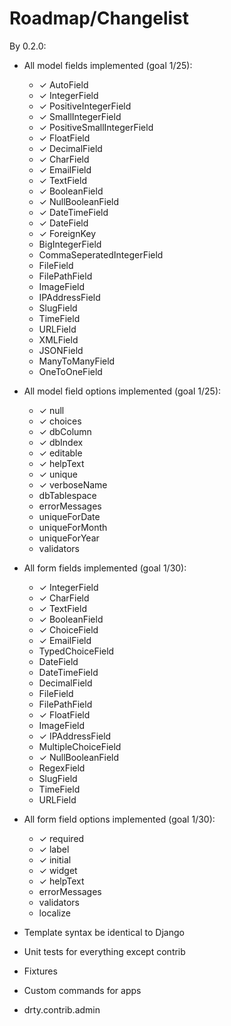 Roadmap/Changelist
====================================


By 0.2.0:

* All model fields implemented (goal 1/25):
    * ✓ AutoField
    * ✓ IntegerField
    * ✓ PositiveIntegerField
    * ✓ SmallIntegerField
    * ✓ PositiveSmallIntegerField
    * ✓ FloatField
    * ✓ DecimalField
    * ✓ CharField
    * ✓ EmailField
    * ✓ TextField
    * ✓ BooleanField
    * ✓ NullBooleanField
    * ✓ DateTimeField
    * ✓ DateField
    * ✓ ForeignKey
    * BigIntegerField
    * CommaSeperatedIntegerField
    * FileField
    * FilePathField
    * ImageField
    * IPAddressField
    * SlugField
    * TimeField
    * URLField
    * XMLField
    * JSONField
    * ManyToManyField
    * OneToOneField
 
* All model field options implemented (goal 1/25):
    * ✓ null
    * ✓ choices
    * ✓ dbColumn
    * ✓ dbIndex
    * ✓ editable
    * ✓ helpText
    * ✓ unique
    * ✓ verboseName
    * dbTablespace
    * errorMessages
    * uniqueForDate
    * uniqueForMonth
    * uniqueForYear
    * validators

* All form fields implemented (goal 1/30):
    * ✓ IntegerField
    * ✓ CharField
    * ✓ TextField
    * ✓ BooleanField
    * ✓ ChoiceField
    * ✓ EmailField
    * TypedChoiceField
    * DateField
    * DateTimeField
    * DecimalField
    * FileField
    * FilePathField
    * ✓ FloatField
    * ImageField
    * ✓ IPAddressField
    * MultipleChoiceField
    * ✓ NullBooleanField
    * RegexField
    * SlugField
    * TimeField
    * URLField

* All form field options implemented (goal 1/30):
    * ✓ required
    * ✓ label
    * ✓ initial
    * ✓ widget
    * ✓ helpText
    * errorMessages
    * validators
    * localize

* Template syntax be identical to Django
* Unit tests for everything except contrib
* Fixtures
* Custom commands for apps
* drty.contrib.admin